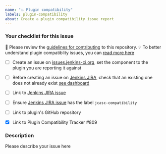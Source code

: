 ```yaml
---
name: "💥 Plugin compatibility"
labels: plugin-compatibility
about: Create a plugin compatibility issue report
---
```

[Jenkins-JIRA]: https://issues.jenkins-ci.org
[dashboard]: https://issues.jenkins.io/secure/Dashboard.jspa?selectPageId=18341
[contributing]: ../blob/master/docs/CONTRIBUTING.md
[compatibility]: ../blob/master/docs/COMPATIBILITY.md

### Your checklist for this issue

🚨 Please review the [guidelines for contributing][contributing] to this repository.
💡 To better understand plugin compatiblity issues, you can [read more here][compatibility]
<!--
Here is a link to get you started with creating the issue over at Jenkins JIRA
https://issues.jenkins-ci.org/secure/CreateIssueDetails!init.jspa?pid=10172&issuetype=1&summary=Cannot+configure+X+plugin+with+JCasC&labels=jcasc-compatibility
-->

- [ ] Create an issue on [issues.jenkins-ci.org][Jenkins-JIRA], set the component to the plugin you are reporting it against

- [ ] Before creating an issue on [Jenkins JIRA][Jenkins-JIRA], check that an existing one does not already exist [see dashboard][dashboard]

- [ ] Link to [Jenkins JIRA issue][Jenkins-JIRA]

- [ ] Ensure [Jenkins JIRA issue][Jenkins-JIRA] has the label `jcasc-compatibility`

- [ ] Link to plugin's GitHub repository

- [x] Link to Plugin Compatibility Tracker #809

<!--
Put an `x` into the [ ] to show you have filled the information below
Describe your issue below
-->

### Description

Please describe your issue here
